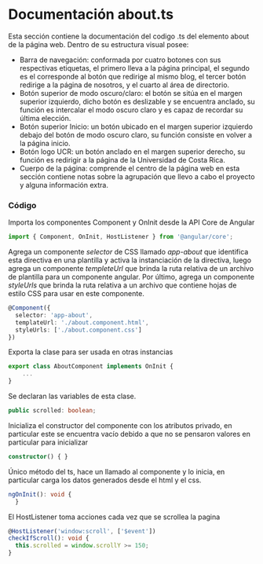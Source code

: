 # Documentación about.ts

 Esta sección contiene la documentación del codigo .ts del elemento about de la página web. Dentro de su estructura visual posee: 
*  Barra de navegación: conformada por cuatro botones con sus respectivas etiquetas, el primero lleva a la página principal, el segundo es el corresponde al botón que redirige al mismo blog, el tercer botón redirige a la página de nosotros, y el cuarto al área de directorio.
*  Botón superior de modo oscuro/claro: el botón se sitúa en el margen superior izquierdo, dicho botón es deslizable y se encuentra anclado, su función es intercalar el modo oscuro claro y es capaz de recordar su última elección.
*  Botón superior Inicio: un botón ubicado en el margen superior izquierdo debajo del botón de modo oscuro claro, su función consiste en volver a la página inicio.
*  Botón logo UCR: un botón anclado en el margen superior derecho, su función es redirigir a la página de la Universidad de Costa Rica.
*  Cuerpo de la página: comprende el centro de la página web en esta sección contiene notas sobre la agrupación que llevo a cabo el proyecto y alguna información extra.

### Código

Importa los componentes Component y OnInit desde la API Core de Angular

``` ts
import { Component, OnInit, HostListener } from '@angular/core';
```
Agrega un componente *selector* de CSS llamado *app-about* que identifica esta directiva en una plantilla y activa la instanciación de la directiva, luego agrega un componente *templeteUrl* que brinda la ruta relativa de un archivo de plantilla para un componente angular. Por último, agrega un componente *styleUrls* que brinda la ruta relativa a un archivo que contiene hojas de estilo CSS para usar en este componente. 
``` ts
@Component({
  selector: 'app-about',
  templateUrl: './about.component.html',
  styleUrls: ['./about.component.css']
})
```

Exporta la clase para ser usada en otras instancias
``` ts
export class AboutComponent implements OnInit {
    ...
}
```

Se declaran las variables de esta clase.
``` ts
public scrolled: boolean;
```

Inicializa el constructor del componente con los atributos privado, en particular este se encuentra vacío debido a que no se pensaron valores en particular para inicializar
``` ts
constructor() { }
```

Único método del ts, hace un llamado al componente y lo inicia, en particular carga los datos generados desde el html y el css.
``` ts
ngOnInit(): void {
  }
```

El HostListener toma acciones cada vez que se scrollea la pagina
``` ts
@HostListener('window:scroll', ['$event'])
checkIfScroll(): void {
  this.scrolled = window.scrollY >= 150;
}
```
